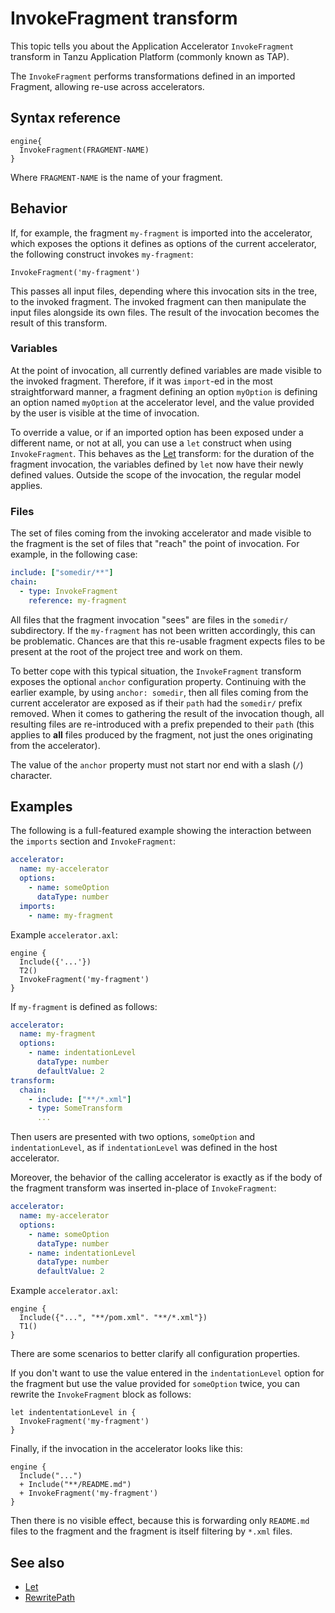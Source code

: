 # InvokeFragment transform

This topic tells you about the Application Accelerator `InvokeFragment` transform in Tanzu Application Platform (commonly known as TAP).

The `InvokeFragment` performs transformations defined in an imported Fragment,
allowing re-use across accelerators.

## <a id="syntax-ref"></a>Syntax reference

```plaintext
engine{
  InvokeFragment(FRAGMENT-NAME)
}
```

Where `FRAGMENT-NAME` is the name of your fragment.

## <a id="behavior"></a>Behavior

If, for example, the fragment `my-fragment` is imported into the accelerator, which
exposes the options it defines as options of the current accelerator,
the following construct invokes `my-fragment`:

```plaintext
InvokeFragment('my-fragment')
```

This passes all input files, depending where this invocation sits in the tree, to
the invoked fragment. The invoked fragment can then manipulate the input files alongside its own files.
The result of the invocation becomes the result of this transform.

### <a id="variables"></a>Variables

At the point of invocation, all currently defined variables are made visible
to the invoked fragment. Therefore, if it was `import`-ed in the most straightforward
manner, a fragment defining an option `myOption` is defining an option named
`myOption` at the accelerator level, and the value provided by the user is visible at the time of invocation.

To override a value, or if an imported option has been exposed under a different name,
or not at all, you can use a `let` construct when using `InvokeFragment`.
This behaves as the [Let](let.md) transform: for the duration of the fragment
invocation, the variables defined by `let` now have their newly defined values.
Outside the scope of the invocation, the regular model applies.

### <a id="files"></a>Files

The set of files coming from the invoking accelerator and made visible to
the fragment is the set of files that "reach" the point of invocation.
For example, in the following case:

```yaml
include: ["somedir/**"]
chain:
  - type: InvokeFragment
    reference: my-fragment
```

All files that the fragment invocation "sees" are files in the `somedir/` subdirectory.
If the `my-fragment` has not been written accordingly, this can be problematic.
Chances are that this re-usable fragment expects files to be present at the root of
the project tree and work on them.

To better cope with this typical situation, the `InvokeFragment` transform
exposes the optional `anchor` configuration property. Continuing with the earlier example,
by using `anchor: somedir`, then all files coming from the current accelerator
are exposed as if their `path` had the `somedir/` prefix removed. When it comes
to gathering the result of the invocation though, all resulting files are re-introduced
with a prefix prepended to their `path` (this applies to **all** files produced by
the fragment, not just the ones originating from the accelerator).

The value of the `anchor` property must not start nor end with a slash (`/`) character.

## <a id="examples"></a>Examples

The following is a full-featured example showing the interaction between
the `imports` section and `InvokeFragment`:

```yaml
accelerator:
  name: my-accelerator
  options:
    - name: someOption
      dataType: number
  imports:
    - name: my-fragment
```

Example `accelerator.axl`:

```plaintext
engine {
  Include({'...'})
  T2()
  InvokeFragment('my-fragment')
}
```

If `my-fragment` is defined as follows:

```yaml
accelerator:
  name: my-fragment
  options:
    - name: indentationLevel
      dataType: number
      defaultValue: 2
transform:
  chain:
    - include: ["**/*.xml"]
    - type: SomeTransform
      ...
```

Then users are presented with two options, `someOption` and `indentationLevel`,
as if `indentationLevel` was defined in the host accelerator.

Moreover, the behavior of the calling accelerator is exactly as if the body
of the fragment transform was inserted in-place of `InvokeFragment`:

```yaml
accelerator:
  name: my-accelerator
  options:
    - name: someOption
      dataType: number
    - name: indentationLevel
      dataType: number
      defaultValue: 2
```

Example `accelerator.axl`:

```plaintext
engine {
  Include({"...", "**/pom.xml". "**/*.xml"})
  T1()
}
```

There are some scenarios to better clarify all configuration properties.

If you don't want to use the value entered in the `indentationLevel` option for
the fragment but use the value provided for `someOption` twice,
you can rewrite the `InvokeFragment` block as follows:

```plaintext
let indententationLevel in {
  InvokeFragment('my-fragment')
}
```

Finally, if the invocation in the accelerator looks like this:

```plaintext
engine {
  Include("...")
  + Include("**/README.md")
  + InvokeFragment('my-fragment')
}
```

Then there is no visible effect, because this is
forwarding only `README.md` files to the fragment and the fragment is itself
filtering by `*.xml` files.

## <a id="see-also"></a> See also

- [Let](let.md)
- [RewritePath](rewrite-path.md)
